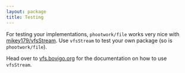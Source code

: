 ```yaml
---
layout: package
title: Testing
---
```


For testing your implementations, `phootwork/file` works very nice with [mikey179/vfsStream](https://github.com/bovigo/vfsStream).
Use `vfsStream` to test your own package (so is `phootwork/file`).

Head over to [vfs.bovigo.org](http://vfs.bovigo.org/) for the documentation on how to use `vfsStream`.